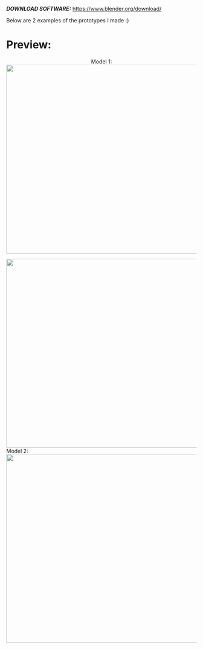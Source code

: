 
***DOWNLOAD SOFTWARE:*** https://www.blender.org/download/  



Below are 2 examples of the prototypes I made :)

# Preview:  

<p align="center">
 Model 1:<br>
<img src="https://user-images.githubusercontent.com/63077422/117698510-d06b4f80-b191-11eb-954b-e29e605ebbc5.png" width="700" height="500">

<img src="https://user-images.githubusercontent.com/63077422/117698547-d8c38a80-b191-11eb-80ea-14e8a38d50a1.png" width="700" height="500"><br>
  Model 2:
 <img src="https://user-images.githubusercontent.com/63077422/210111503-ecea75de-f715-45a3-9f7b-6e90d9f07157.png" width="700" height="500">

</p>
